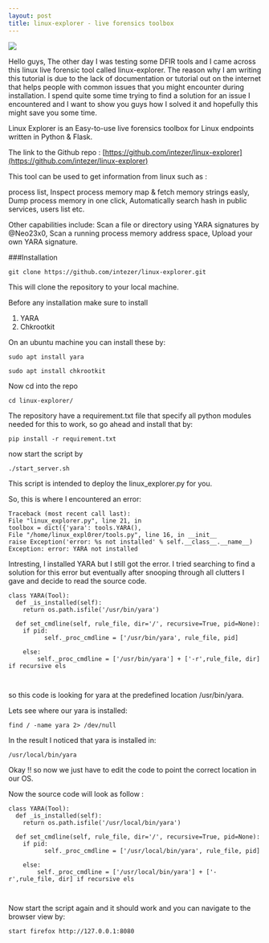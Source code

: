 ```yaml
---
layout: post
title: linux-explorer - live forensics toolbox 
---
```

![](/images/2019-09-28-Jenkins/0.png)


Hello guys, The other day I was testing some DFIR tools and I came across this linux live forensic tool called linux-explorer. The reason why I am writing this tutorial is due to the lack of documentation or tutorial out on the internet that helps people with common issues that you might encounter during installation. I spend quite some time trying to find a solution for an issue I encountered and I want to show you guys how I solved it and hopefully this might save you some time.

Linux Explorer is an Easy-to-use live forensics toolbox for Linux endpoints written in Python & Flask. 

The link to the Github repo : [https://github.com/intezer/linux-explorer](https://github.com/intezer/linux-explorer)

This tool can be used to get information from linux such as :

 process list, Inspect process memory map & fetch memory strings easly, Dump process memory in one click, Automatically search hash in public services, users list etc.

Other capabilities include: Scan a file or directory using YARA signatures by @Neo23x0, Scan a running process memory address space, Upload your own YARA signature.


###Installation

```
git clone https://github.com/intezer/linux-explorer.git
```

This will clone the repository to your local machine.

Before any installation make sure to install 

1) YARA 
2) Chkrootkit

On an ubuntu machine you can install these by:

```
sudo apt install yara
```

```
sudo apt install chkrootkit
```

Now cd into the repo

```
cd linux-explorer/
```

The repository have a requirement.txt file that specify all python modules needed for this to work, so go ahead and install that by:

```
pip install -r requirement.txt
```

now start the script by

```
./start_server.sh
```

This script is intended to deploy the linux_explorer.py for you.

So, this is where I encountered an error:

```
Traceback (most recent call last):
File "linux_explorer.py", line 21, in
toolbox = dict({'yara': tools.YARA(),
File "/home/linux_expl0rer/tools.py", line 16, in __init__
raise Exception('error: %s not installed' % self.__class__.__name__)
Exception: error: YARA not installed
```

Intresting, I installed YARA but I still got the error. I tried searching to find a solution for this error but eventually after snooping through all clutters I gave and decide to read the source code.

```
class YARA(Tool):
  def _is_installed(self):
    return os.path.isfile('/usr/bin/yara')
    
  def set_cmdline(self, rule_file, dir='/', recursive=True, pid=None):
    if pid:
          self._proc_cmdline = ['/usr/bin/yara', rule_file, pid]
          
    else:
        self._proc_cmdline = ['/usr/bin/yara'] + ['-r',rule_file, dir] if recursive els
        
       
```

so this code is looking for yara at the predefined location /usr/bin/yara.

Lets see where our yara is installed:

```
find / -name yara 2> /dev/null
```

In the result I noticed that yara is installed in:

```
/usr/local/bin/yara
```

Okay !! so now we just have to edit the code to point the correct location in our OS.

Now the source code will look as follow :

```
class YARA(Tool):
  def _is_installed(self):
    return os.path.isfile('/usr/local/bin/yara')
    
  def set_cmdline(self, rule_file, dir='/', recursive=True, pid=None):
    if pid:
          self._proc_cmdline = ['/usr/local/bin/yara', rule_file, pid]
          
    else:
        self._proc_cmdline = ['/usr/local/bin/yara'] + ['-r',rule_file, dir] if recursive els
        
       
```

Now start the script again and it should work and you can navigate to the browser view by:

```
start firefox http://127.0.0.1:8080
```


